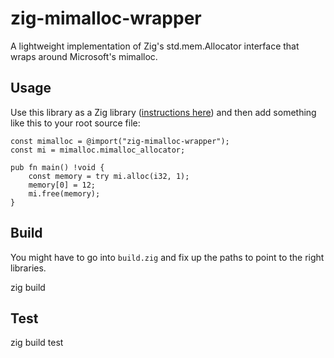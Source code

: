 # zig-mimalloc-wrapper
A lightweight implementation of Zig's std.mem.Allocator interface that wraps around Microsoft's mimalloc.

## Usage

Use this library as a Zig library ([instructions here](https://github.com/ziglang/zig/wiki/Zig-Build-System#use-a-zig-library)) and then add something like this to your root source file:
```zig
const mimalloc = @import("zig-mimalloc-wrapper");
const mi = mimalloc.mimalloc_allocator;

pub fn main() !void {
    const memory = try mi.alloc(i32, 1);
    memory[0] = 12;
    mi.free(memory);
}
```

## Build

You might have to go into `build.zig` and fix up the paths to point to the right libraries.

zig build

## Test

zig build test
